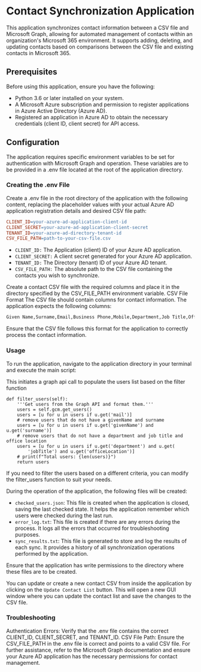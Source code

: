# Contact Synchronization Application

This application synchronizes contact information between a CSV file and Microsoft Graph, allowing for automated management of contacts within an organization's Microsoft 365 environment. It supports adding, deleting, and updating contacts based on comparisons between the CSV file and existing contacts in Microsoft 365.

## Prerequisites

Before using this application, ensure you have the following:

- Python 3.6 or later installed on your system.
- A Microsoft Azure subscription and permission to register applications in Azure Active Directory (Azure AD).
- Registered an application in Azure AD to obtain the necessary credentials (client ID, client secret) for API access.

## Configuration

The application requires specific environment variables to be set for authentication with Microsoft Graph and operation. These variables are to be provided in a .env file located at the root of the application directory.

### Creating the .env File

Create a .env file in the root directory of the application with the following content, replacing the placeholder values with your actual Azure AD application registration details and desired CSV file path:

```makefile
CLIENT_ID=your-azure-ad-application-client-id
CLIENT_SECRET=your-azure-ad-application-client-secret
TENANT_ID=your-azure-ad-directory-tenant-id
CSV_FILE_PATH=path-to-your-csv-file.csv
```

- `CLIENT_ID:` The Application (client) ID of your Azure AD application.
- `CLIENT_SECRET:` A client secret generated for your Azure AD application.
- `TENANT_ID:` The Directory (tenant) ID of your Azure AD tenant.
- `CSV_FILE_PATH:` The absolute path to the CSV file containing the contacts you wish to synchronize.

Create a contact CSV file with the required columns and place it in the directory specified by the CSV_FILE_PATH environment variable.
CSV File Format
The CSV file should contain columns for contact information. The application expects the following columns:

```makefile
Given Name,Surname,Email,Business Phone,Mobile,Department,Job Title,Office Location
```

Ensure that the CSV file follows this format for the application to correctly process the contact information.
  
### Usage

To run the application, navigate to the application directory in your terminal and execute the main script:

This initiates a graph api call to populate the users list based on the filter function

    def filter_users(self):
        '''Get users from the Graph API and format them.'''
        users = self.gcm.get_users()
        users = [u for u in users if u.get('mail')]
        # remove users that do not have a givenName and surname
        users = [u for u in users if u.get('givenName') and u.get('surname')]
        # remove users that do not have a department and job title and office location
        users = [u for u in users if u.get('department') and u.get(
            'jobTitle') and u.get('officeLocation')]
        # print(f"Total users: {len(users)}")
        return users

If you need to filter the users based on a different criteria, you can modify the filter_users function to suit your needs.


During the operation of the application, the following files will be created:

- `checked_users.json`: This file is created when the application is closed, saving the last checked state. It helps the application remember which users were checked during the last run.
- `error_log.txt`: This file is created if there are any errors during the process. It logs all the errors that occurred for troubleshooting purposes.
- `sync_results.txt`: This file is generated to store and log the results of each sync. It provides a history of all synchronization operations performed by the application.

Ensure that the application has write permissions to the directory where these files are to be created.

You can update or create a new contact CSV from inside the application by clicking on the `Update Contact List` button. This will open a new GUI window where you can update the contact list and save the changes to the CSV file.


### Troubleshooting

Authentication Errors: Verify that the .env file contains the correct CLIENT_ID, CLIENT_SECRET, and TENANT_ID.
CSV File Path: Ensure the CSV_FILE_PATH in the .env file is correct and points to a valid CSV file.
For further assistance, refer to the Microsoft Graph documentation and ensure your Azure AD application has the necessary permissions for contact management.